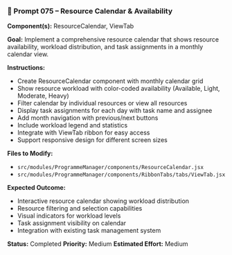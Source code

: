 ### 🧠 Prompt 075 – Resource Calendar & Availability

**Component(s):** ResourceCalendar, ViewTab

**Goal:** Implement a comprehensive resource calendar that shows resource availability, workload distribution, and task assignments in a monthly calendar view.

**Instructions:**

- Create ResourceCalendar component with monthly calendar grid
- Show resource workload with color-coded availability (Available, Light, Moderate, Heavy)
- Filter calendar by individual resources or view all resources
- Display task assignments for each day with task name and assignee
- Add month navigation with previous/next buttons
- Include workload legend and statistics
- Integrate with ViewTab ribbon for easy access
- Support responsive design for different screen sizes

**Files to Modify:**

- `src/modules/ProgrammeManager/components/ResourceCalendar.jsx`
- `src/modules/ProgrammeManager/components/RibbonTabs/tabs/ViewTab.jsx`

**Expected Outcome:**

- Interactive resource calendar showing workload distribution
- Resource filtering and selection capabilities
- Visual indicators for workload levels
- Task assignment visibility on calendar
- Integration with existing task management system

**Status:** Completed
**Priority:** Medium
**Estimated Effort:** Medium
